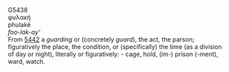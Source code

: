 <body>
  <p>G5438<br>  φυλακή  <br> phulakē  <br><i>foo-lak-ay‘ </i><br>From <a href="g5442.htm">5442</a>  a <i>guarding</i> or (concretely <i>guard</i>), the act, the parson; figuratively the place, the condition, or (specifically) the time (as a division of day or night), literally or figuratively: - cage, hold, (im-) prison (-ment), ward, watch.<br></p>
 </body>
